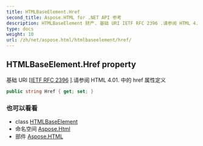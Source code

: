 ```yaml
---
title: HTMLBaseElement.Href
second_title: Aspose.HTML for .NET API 参考
description: HTMLBaseElement 财产. 基础 URI IETF RFC 2396 .请参阅 HTML 4.01. 中的 href 属性定义
type: docs
weight: 10
url: /zh/net/aspose.html/htmlbaseelement/href/
---
```

## HTMLBaseElement.Href property

基础 URI [[IETF RFC 2396](http://www.ietf.org/rfc/rfc2396.txt) ].请参阅 HTML 4.01. 中的 href 属性定义

```csharp
public string Href { get; set; }
```

### 也可以看看

* class [HTMLBaseElement](../)
* 命名空间 [Aspose.Html](../../htmlbaseelement/)
* 部件 [Aspose.HTML](../../../)


